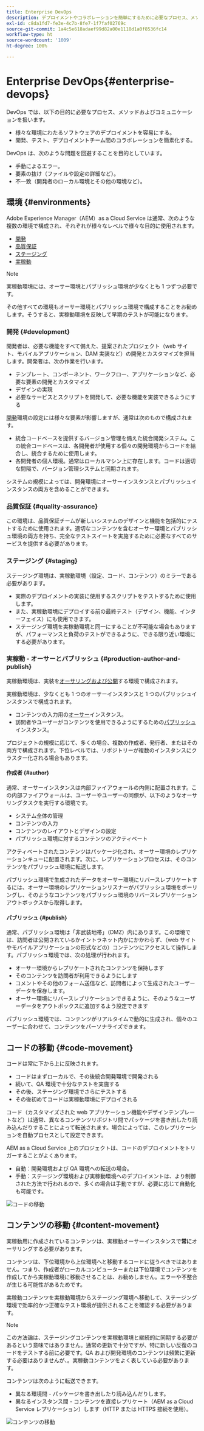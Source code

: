 ```yaml
---
title: Enterprise DevOps
description: デプロイメントやコラボレーションを簡単にするために必要なプロセス、メソッドおよびコミュニケーションについて説明します。
exl-id: c8da1fd7-fe3e-4c7b-8fe7-1f7faf02769c
source-git-commit: 1a4c5e618adaef99d82a00e1118d1a0f8536fc14
workflow-type: ht
source-wordcount: '1009'
ht-degree: 100%

---
```


# Enterprise DevOps{#enterprise-devops}

DevOps では、以下の目的に必要なプロセス、メソッドおよびコミュニケーションを扱います。

* 様々な環境にわたるソフトウェアのデプロイメントを容易にする。
* 開発、テスト、デプロイメントチーム間のコラボレーションを簡素化する。

DevOps は、次のような問題を回避することを目的としています。

* 手動によるエラー。
* 要素の抜け（ファイルや設定の詳細など）。
* 不一致（開発者のローカル環境とその他の環境など）。

## 環境 {#environments}

Adobe Experience Manager（AEM）as a Cloud Service は通常、次のような複数の環境で構成され、それぞれが様々なレベルで様々な目的に使用されます。

* [開発](#development)
* [品質保証](#quality-assurance)
* [ステージング](#staging)
* [実稼動](#production-author-and-publish)

>[!NOTE]
>
>実稼動環境には、オーサー環境とパブリッシュ環境が少なくとも 1 つずつ必要です。
>
>その他すべての環境もオーサー環境とパブリッシュ環境で構成することをお勧めします。そうすると、実稼動環境を反映して早期のテストが可能になります。

### 開発 {#development}

開発者は、必要な機能をすべて備えた、提案されたプロジェクト（web サイト、モバイルアプリケーション、DAM 実装など）の開発とカスタマイズを担当します。開発者は、次の作業を行います。

* テンプレート、コンポーネント、ワークフロー、アプリケーションなど、必要な要素の開発とカスタマイズ
* デザインの実現
* 必要なサービスとスクリプトを開発して、必要な機能を実装できるようにする

[開発](/help/implementing/developing/introduction/development-guidelines.md)環境の設定には様々な要素が影響しますが、通常は次のもので構成されます。

* 統合コードベースを提供するバージョン管理を備えた統合開発システム。この統合コードベースは、各開発者が使用する個々の開発環境からコードを結合し、統合するために使用します。
* 各開発者の個人環境。通常はローカルマシン上に存在します。コードは適切な間隔で、バージョン管理システムと同期されます。

システムの規模によっては、開発環境にオーサーインスタンスとパブリッシュインスタンスの両方を含めることができます。

### 品質保証 {#quality-assurance}

この環境は、品質保証チームが新しいシステムのデザインと機能を包括的にテストするために使用されます。適切なコンテンツを含むオーサー環境とパブリッシュ環境の両方を持ち、完全なテストスイートを実施するために必要なすべてのサービスを提供する必要があります。

### ステージング {#staging}

ステージング環境は、実稼動環境（設定、コード、コンテンツ）のミラーである必要があります。

* 実際のデプロイメントの実装に使用するスクリプトをテストするために使用します。
* また、実稼動環境にデプロイする前の最終テスト（デザイン、機能、インターフェイス）にも使用できます。
* ステージング環境を実稼動環境と同一にすることが不可能な場合もありますが、パフォーマンスと負荷のテストができるように、できる限り近い環境にする必要があります。

### 実稼動 - オーサーとパブリッシュ {#production-author-and-publish}

実稼動環境は、実装を[オーサリングおよび公開](/help/sites-cloud/authoring/author-publish.md)する環境で構成されます。

実稼動環境は、少なくとも 1 つのオーサーインスタンスと 1 つのパブリッシュインスタンスで構成されます。

* コンテンツの入力用の[オーサー](#author)インスタンス。
* 訪問者やユーザーがコンテンツを使用できるようにするための[パブリッシュ](#publish)インスタンス。

プロジェクトの規模に応じて、多くの場合、複数の作成者、発行者、またはその両方で構成されます。下位レベルでは、リポジトリーが複数のインスタンスにクラスター化される場合もあります。

#### 作成者 {#author}

通常、オーサーインスタンスは内部ファイアウォールの内側に配置されます。この内部ファイアウォールは、ユーザーやユーザーの同僚が、以下のようなオーサリングタスクを実行する環境です。

* システム全体の管理
* コンテンツの入力
* コンテンツのレイアウトとデザインの設定
* パブリッシュ環境に対するコンテンツのアクティベート

アクティベートされたコンテンツはパッケージ化され、オーサー環境のレプリケーションキューに配置されます。次に、レプリケーションプロセスは、そのコンテンツをパブリッシュ環境に転送します。

パブリッシュ環境で生成されたデータをオーサー環境にリバースレプリケートするには、オーサー環境のレプリケーションリスナーがパブリッシュ環境をポーリングし、そのようなコンテンツをパブリッシュ環境のリバースレプリケーションアウトボックスから取得します。

#### パブリッシュ {#publish}

通常、パブリッシュ環境は「非武装地帯」（DMZ）内にあります。この環境では、訪問者は公開されているかイントラネット内かにかかわらず、（web サイトやモバイルアプリケーションの形式などの）コンテンツにアクセスして操作します。パブリッシュ環境では、次の処理が行われます。

* オーサー環境からレプリケートされたコンテンツを保持します
* そのコンテンツを訪問者が利用できるようにします
* コメントやその他のフォーム送信など、訪問者によって生成されたユーザーデータを保存します。
* オーサー環境にリバースレプリケーションできるように、そのようなユーザーデータをアウトボックスに追加するよう設定できます

パブリッシュ環境では、コンテンツがリアルタイムで動的に生成され、個々のユーザーに合わせて、コンテンツをパーソナライズできます。

## コードの移動 {#code-movement}

コードは常に下から上に反映されます。

* コードはまずローカルで、その後統合開発環境で開発される
* 続いて、QA 環境で十分なテストを実施する
* その後、ステージング環境でさらにテストする
* その後初めてコードは実稼動環境にデプロイされる

コード（カスタマイズされた web アプリケーション機能やデザインテンプレートなど）は通常、異なるコンテンツリポジトリ間でパッケージを書き出したり読み込んだりすることによって転送されます。場合によっては、このレプリケーションを自動プロセスとして設定できます。

AEM as a Cloud Service 上のプロジェクトは、コードのデプロイメントをトリガーすることがよくあります。

* 自動：開発環境および QA 環境への転送の場合。
* 手動：ステージング環境および実稼動環境へのデプロイメントは、より制御された方法で行われるので、多くの場合は手動ですが、必要に応じて自動化も可能です。

![コードの移動](assets/code-movement.png)

## コンテンツの移動 {#content-movement}

実稼動用に作成されているコンテンツは、実稼動オーサーインスタンスで&#x200B;**常に**&#x200B;オーサリングする必要があります。

コンテンツは、下位環境から上位環境へと移動するコードに従うべきではありません。つまり、作成者がローカルコンピューターまたは下位環境でコンテンツを作成してから実稼動環境に移動させることは、お勧めしません。エラーや不整合が生じる可能性があるためです。

実稼動コンテンツを実稼動環境からステージング環境へ移動して、ステージング環境で効率的かつ正確なテスト環境が提供されることを確認する必要があります。

>[!NOTE]
>
>この方法論は、ステージングコンテンツを実稼動環境と継続的に同期する必要があるという意味ではありません。通常の更新で十分ですが、特に新しい反復のコードをテストする前に必要です。QA および開発環境のコンテンツは頻繁に更新する必要はありませんが、。実稼動コンテンツをよく表している必要があります。

コンテンツは次のように転送できます。

* 異なる環境間 - パッケージを書き出したり読み込んだりします。
* 異なるインスタンス間 - コンテンツを直接レプリケート（AEM as a Cloud Service レプリケーション）します（HTTP または HTTPS 接続を使用）。

![コンテンツの移動](assets/content-movement.png)
